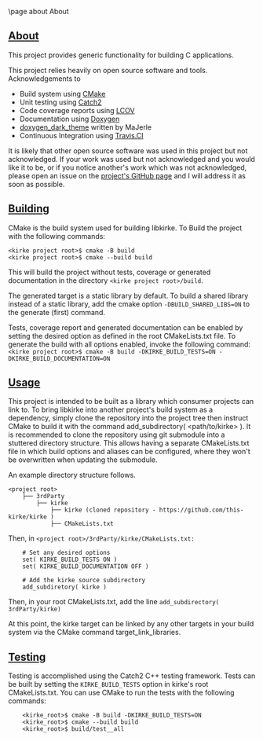 \page about About

## <ins>About</ins>

This project provides generic functionality for building C applications.

This project relies heavily on open source software and tools. Acknowledgements to 

* Build system using [CMake](https://cmake.org "CMake")
* Unit testing using [Catch2](https://github.com/catchorg/Catch2/ "Catch2")
* Code coverage reports using [LCOV](http://ltp.sourceforge.net/coverage/lcov.php "LCOV")
* Documentation using [Doxygen](http://www.doxygen.nl "Doxygen")
* [doxygen_dark_theme]( https://github.com/MaJerle/doxygen-dark-theme "doxygen_dark_theme" ) written by MaJerle 
* Continuous Integration using [Travis.CI](https://travis-ci.org/ "Travis.CI" )

It is likely that other open source software was used in this project but not acknowledged. If your work was used but not acknowledged and you would like it to be, or if you notice another's work which was not acknowledged, please open an issue on the [project's GitHub page]( https://github.com/this-kirke/kata-word-search "project's GitHub page" ) and I will address it as soon as possible.  

  
## <ins>Building</ins>

CMake is the build system used for building libkirke.  To Build the project with the following commands: 

`<kirke project root>$ cmake -B build`  
`<kirke project root>$ cmake --build build`

This will build the project without tests, coverage or generated documentation in the directory `<kirke project root>/build`.

The generated target is a static library by default. To build a shared library instead of a static library, add the cmake option `-DBUILD_SHARED_LIBS=ON` to the generate (first) command.

Tests, coverage report and generated documentation can be enabled by setting the desired option as defined in the root CMakeLists.txt file. To generate the build with all options enabled, invoke the following command:  
    `<kirke project root>$ cmake -B build -DKIRKE_BUILD_TESTS=ON -DKIRKE_BUILD_DOCUMENTATION=ON`  

## <ins>Usage</ins>

This project is intended to be built as a library which consumer projects can link to. To bring libkirke into another project's build system as a dependency, simply clone the repository into the project tree then instruct CMake to build it with the command add_subdirectory( <path/to/kirke> ).  It is recommended to clone the repository using git submodule into a stuttered directory structure.  This allows having a separate CMakeLists.txt file in which build options and aliases can be configured, where they won't be overwritten when updating the submodule.

An example directory structure follows.

```
<project root>
    ├── 3rdParty  
        ├── kirke  
            ├── kirke (cloned repository - https://github.com/this-kirke/kirke )  
            ├── CMakeLists.txt  
```

Then, in `<project root>/3rdParty/kirke/CMakeLists.txt:`  
```
    # Set any desired options
    set( KIRKE_BUILD_TESTS ON )
    set( KIRKE_BUILD_DOCUMENTATION OFF )

    # Add the kirke source subdirectory
    add_subdiretory( kirke )
```

Then, in your root CMakeLists.txt, add the line `add_subdirectory( 3rdParty/kirke)`

At this point, the kirke target can be linked by any other targets in your build system via the CMake command target_link_libraries.

## <ins>Testing</ins>

Testing is accomplished using the Catch2 C++ testing framework. Tests can be built by setting the `KIRKE_BUILD_TESTS` option in kirke's root CMakeLists.txt. You can use CMake to run the tests with the following commands:
```
    <kirke_root>$ cmake -B build -DKIRKE_BUILD_TESTS=ON
    <kirke_root>$ cmake --build build
    <kirke_root>$ build/test__all
```
